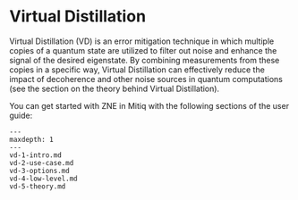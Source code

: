 # Virtual Distillation

Virtual Distillation (VD) is an error mitigation technique in which multiple copies of a quantum state are utilized to filter out noise and enhance the signal of the desired eigenstate. 
By combining measurements from these copies in a specific way, Virtual Distillation can effectively reduce the impact of decoherence and other noise sources in quantum computations (see the section on the theory behind Virtual Distillation).

You can get started with ZNE in Mitiq with the following sections of the user guide:

```{toctree}
---
maxdepth: 1
---
vd-1-intro.md
vd-2-use-case.md
vd-3-options.md
vd-4-low-level.md
vd-5-theory.md
```